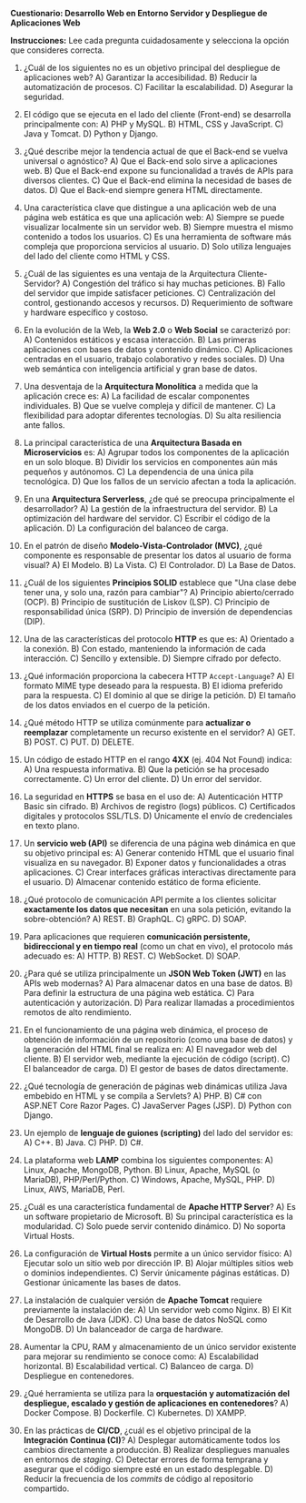 **Cuestionario: Desarrollo Web en Entorno Servidor y Despliegue de Aplicaciones Web**

**Instrucciones:** Lee cada pregunta cuidadosamente y selecciona la opción que consideres correcta.

1.  ¿Cuál de los siguientes no es un objetivo principal del despliegue de aplicaciones web?
    A) Garantizar la accesibilidad.
    B) Reducir la automatización de procesos.
    C) Facilitar la escalabilidad.
    D) Asegurar la seguridad.

2.  El código que se ejecuta en el lado del cliente (Front-end) se desarrolla principalmente con:
    A) PHP y MySQL.
    B) HTML, CSS y JavaScript.
    C) Java y Tomcat.
    D) Python y Django.

3.  ¿Qué describe mejor la tendencia actual de que el Back-end se vuelva universal o agnóstico?
    A) Que el Back-end solo sirve a aplicaciones web.
    B) Que el Back-end expone su funcionalidad a través de APIs para diversos clientes.
    C) Que el Back-end elimina la necesidad de bases de datos.
    D) Que el Back-end siempre genera HTML directamente.

4.  Una característica clave que distingue a una aplicación web de una página web estática es que una aplicación web:
    A) Siempre se puede visualizar localmente sin un servidor web.
    B) Siempre muestra el mismo contenido a todos los usuarios.
    C) Es una herramienta de software más compleja que proporciona servicios al usuario.
    D) Solo utiliza lenguajes del lado del cliente como HTML y CSS.

5.  ¿Cuál de las siguientes es una ventaja de la Arquitectura Cliente-Servidor?
    A) Congestión del tráfico si hay muchas peticiones.
    B) Fallo del servidor que impide satisfacer peticiones.
    C) Centralización del control, gestionando accesos y recursos.
    D) Requerimiento de software y hardware específico y costoso.

6.  En la evolución de la Web, la **Web 2.0** o **Web Social** se caracterizó por:
    A) Contenidos estáticos y escasa interacción.
    B) Las primeras aplicaciones con bases de datos y contenido dinámico.
    C) Aplicaciones centradas en el usuario, trabajo colaborativo y redes sociales.
    D) Una web semántica con inteligencia artificial y gran base de datos.

7.  Una desventaja de la **Arquitectura Monolítica** a medida que la aplicación crece es:
    A) La facilidad de escalar componentes individuales.
    B) Que se vuelve compleja y difícil de mantener.
    C) La flexibilidad para adoptar diferentes tecnologías.
    D) Su alta resiliencia ante fallos.

8.  La principal característica de una **Arquitectura Basada en Microservicios** es:
    A) Agrupar todos los componentes de la aplicación en un solo bloque.
    B) Dividir los servicios en componentes aún más pequeños y autónomos.
    C) La dependencia de una única pila tecnológica.
    D) Que los fallos de un servicio afectan a toda la aplicación.

9.  En una **Arquitectura Serverless**, ¿de qué se preocupa principalmente el desarrollador?
    A) La gestión de la infraestructura del servidor.
    B) La optimización del hardware del servidor.
    C) Escribir el código de la aplicación.
    D) La configuración del balanceo de carga.

10. En el patrón de diseño **Modelo-Vista-Controlador (MVC)**, ¿qué componente es responsable de presentar los datos al usuario de forma visual?
    A) El Modelo.
    B) La Vista.
    C) El Controlador.
    D) La Base de Datos.

11. ¿Cuál de los siguientes **Principios SOLID** establece que "Una clase debe tener una, y solo una, razón para cambiar"?
    A) Principio abierto/cerrado (OCP).
    B) Principio de sustitución de Liskov (LSP).
    C) Principio de responsabilidad única (SRP).
    D) Principio de inversión de dependencias (DIP).

12. Una de las características del protocolo **HTTP** es que es:
    A) Orientado a la conexión.
    B) Con estado, manteniendo la información de cada interacción.
    C) Sencillo y extensible.
    D) Siempre cifrado por defecto.

13. ¿Qué información proporciona la cabecera HTTP `Accept-Language`?
    A) El formato MIME type deseado para la respuesta.
    B) El idioma preferido para la respuesta.
    C) El dominio al que se dirige la petición.
    D) El tamaño de los datos enviados en el cuerpo de la petición.

14. ¿Qué método HTTP se utiliza comúnmente para **actualizar o reemplazar** completamente un recurso existente en el servidor?
    A) GET.
    B) POST.
    C) PUT.
    D) DELETE.

15. Un código de estado HTTP en el rango **4XX** (ej. 404 Not Found) indica:
    A) Una respuesta informativa.
    B) Que la petición se ha procesado correctamente.
    C) Un error del cliente.
    D) Un error del servidor.

16. La seguridad en **HTTPS** se basa en el uso de:
    A) Autenticación HTTP Basic sin cifrado.
    B) Archivos de registro (logs) públicos.
    C) Certificados digitales y protocolos SSL/TLS.
    D) Únicamente el envío de credenciales en texto plano.

17. Un **servicio web (API)** se diferencia de una página web dinámica en que su objetivo principal es:
    A) Generar contenido HTML que el usuario final visualiza en su navegador.
    B) Exponer datos y funcionalidades a otras aplicaciones.
    C) Crear interfaces gráficas interactivas directamente para el usuario.
    D) Almacenar contenido estático de forma eficiente.

18. ¿Qué protocolo de comunicación API permite a los clientes solicitar **exactamente los datos que necesitan** en una sola petición, evitando la sobre-obtención?
    A) REST.
    B) GraphQL.
    C) gRPC.
    D) SOAP.

19. Para aplicaciones que requieren **comunicación persistente, bidireccional y en tiempo real** (como un chat en vivo), el protocolo más adecuado es:
    A) HTTP.
    B) REST.
    C) WebSocket.
    D) SOAP.

20. ¿Para qué se utiliza principalmente un **JSON Web Token (JWT)** en las APIs web modernas?
    A) Para almacenar datos en una base de datos.
    B) Para definir la estructura de una página web estática.
    C) Para autenticación y autorización.
    D) Para realizar llamadas a procedimientos remotos de alto rendimiento.

21. En el funcionamiento de una página web dinámica, el proceso de obtención de información de un repositorio (como una base de datos) y la generación del HTML final se realiza en:
    A) El navegador web del cliente.
    B) El servidor web, mediante la ejecución de código (script).
    C) El balanceador de carga.
    D) El gestor de bases de datos directamente.

22. ¿Qué tecnología de generación de páginas web dinámicas utiliza Java embebido en HTML y se compila a Servlets?
    A) PHP.
    B) C# con ASP.NET Core Razor Pages.
    C) JavaServer Pages (JSP).
    D) Python con Django.

23. Un ejemplo de **lenguaje de guiones (scripting)** del lado del servidor es:
    A) C++.
    B) Java.
    C) PHP.
    D) C#.

24. La plataforma web **LAMP** combina los siguientes componentes:
    A) Linux, Apache, MongoDB, Python.
    B) Linux, Apache, MySQL (o MariaDB), PHP/Perl/Python.
    C) Windows, Apache, MySQL, PHP.
    D) Linux, AWS, MariaDB, Perl.

25. ¿Cuál es una característica fundamental de **Apache HTTP Server**?
    A) Es un software propietario de Microsoft.
    B) Su principal característica es la modularidad.
    C) Solo puede servir contenido dinámico.
    D) No soporta Virtual Hosts.

26. La configuración de **Virtual Hosts** permite a un único servidor físico:
    A) Ejecutar solo un sitio web por dirección IP.
    B) Alojar múltiples sitios web o dominios independientes.
    C) Servir únicamente páginas estáticas.
    D) Gestionar únicamente las bases de datos.

27. La instalación de cualquier versión de **Apache Tomcat** requiere previamente la instalación de:
    A) Un servidor web como Nginx.
    B) El Kit de Desarrollo de Java (JDK).
    C) Una base de datos NoSQL como MongoDB.
    D) Un balanceador de carga de hardware.

28. Aumentar la CPU, RAM y almacenamiento de un único servidor existente para mejorar su rendimiento se conoce como:
    A) Escalabilidad horizontal.
    B) Escalabilidad vertical.
    C) Balanceo de carga.
    D) Despliegue en contenedores.

29. ¿Qué herramienta se utiliza para la **orquestación y automatización del despliegue, escalado y gestión de aplicaciones en contenedores**?
    A) Docker Compose.
    B) Dockerfile.
    C) Kubernetes.
    D) XAMPP.

30. En las prácticas de **CI/CD**, ¿cuál es el objetivo principal de la **Integración Continua (CI)**?
    A) Desplegar automáticamente todos los cambios directamente a producción.
    B) Realizar despliegues manuales en entornos de *staging*.
    C) Detectar errores de forma temprana y asegurar que el código siempre esté en un estado desplegable.
    D) Reducir la frecuencia de los *commits* de código al repositorio compartido.